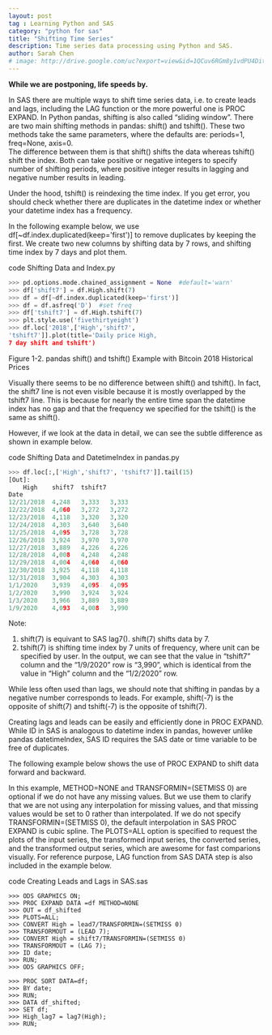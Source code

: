 ```yaml
---
layout: post
tag : Learning Python and SAS
category: "python for sas"
title: "Shifting Time Series"
description: Time series data processing using Python and SAS.
author: Sarah Chen
# image: http://drive.google.com/uc?export=view&id=1QCuv6RGm8y1vdPU4DitqOZPIbx8Nw-yM
---
```


**While we are postponing, life speeds by.**

<!-- > not used for now**Update**: Lorem ipsum dolor. [end of life](https://pythonclock.org/), Aliquip ad magna laborum eu ut aute ut quis in veniam in. **Python3**. -->


In SAS there are multiple ways to shift time series data, i.e. to create leads and lags, including the <span class="coding">LAG</span> function or the more powerful one is <span class="coding">PROC EXPAND</span>.  In Python pandas, shifting is also called “sliding window”.    There are two main shifting methods in pandas: <span class="coding">shift()</span> and <span class="coding">tshift()</span>.  These two methods take the same parameters, where the defaults are: <span class="coding">periods=1, freq=None, axis=0</span>.  
The difference between them is that <span class="coding">shift()</span> shifts the data whereas <span class="coding">tshift()</span> shift the index.   Both can take positive or negative integers to specify number of shifting periods, where positive integer results in lagging and negative number results in leading.   

Under the hood, <span class="coding">tshift()</span> is reindexing the time index.  If you get error, you should check whether there are duplicates in the datetime index or whether your datetime index has a frequency.  

In the following example below, we use <span class='coding'>df[~df.index.duplicated(keep='first')]</span> to remove duplicates by keeping the first.    We create two new columns by shifting data by 7 rows, and shifting time index by 7 days and plot them.
<div class="code-head"><span>code</span> Shifting Data and Index.py</div>

```python
>>> pd.options.mode.chained_assignment = None  #default='warn'
>>> df['shift7'] = df.High.shift(7)
>>> df = df[~df.index.duplicated(keep='first')]
>>> df = df.asfreq('D')  #set freq
>>> df['tshift7'] = df.High.tshift(7)
>>> plt.style.use('fivethirtyeight') 
>>> df.loc['2018',['High','shift7', 
'tshift7']].plot(title='Daily price High, 
7 day shift and tshift')
```
Figure 1-2. pandas shift() and tshift() Example with Bitcoin 2018 Historical Prices
 

Visually there seems to be no difference between <span class="coding">shift()</span> and <span class="coding">tshift()</span>.  In fact, the shift7 line is not even visible because it is mostly overlapped by the tshift7 line.  This is because for nearly the entire time span the datetime index has no gap and that the frequency we specified for the <span class="coding">tshift()</span> is the same as <span class="coding">shift()</span>. 

However, if we look at the data in detail, we can see the subtle difference as shown in example below. 
<div class="code-head"><span>code</span> Shifting Data and DatetimeIndex in pandas.py</div>

```python
>>> df.loc[:,['High','shift7', 'tshift7']].tail(15)
[Out]:
    High    shift7  tshift7
Date            
12/21/2018  4,248   3,333   3,333
12/22/2018  4,060   3,272   3,272
12/23/2018  4,118   3,320   3,320
12/24/2018  4,303   3,640   3,640
12/25/2018  4,095   3,728   3,728
12/26/2018  3,924   3,970   3,970
12/27/2018  3,889   4,226   4,226
12/28/2018  4,008   4,248   4,248
12/29/2018  4,004   4,060   4,060
12/30/2018  3,925   4,118   4,118
12/31/2018  3,904   4,303   4,303
1/1/2020    3,939   4,095   4,095
1/2/2020    3,990   3,924   3,924
1/3/2020    3,966   3,889   3,889
1/9/2020    4,093   4,008   3,990
```         

Note:
1.   <span class="coding">shift(7)</span> is equivant to SAS <span class='coding'>lag7()</span>.  <span class="coding">shift(7)</span> shifts data by 7.
2.   <span class="coding">tshift(7)</span> is shifting time index by 7 units of frequency, where unit can be specified by user.  In the output, we can see that the value in “tshift7” column and the “1/9/2020” row is “3,990”, which is identical from the value in “High” column and the “1/2/2020” row.
  
While less often used than lags, we should note that shifting in pandas by a negative number corresponds to leads.  For example, <span class="coding">shift(-7)</span> is the opposite of <span class="coding">shift(7)</span> and tshift(-7) is the opposite of <span class="coding">tshift(7)</span>.   
 
Creating lags and leads  can be easily and efficiently done in <span class="coding">PROC EXPAND</span>.  While <span class="coding">ID</span>  in SAS is analogous to datetime index in pandas, however unlike pandas <span class="coding">datetimeIndex</span>, SAS <span class="coding">ID</span> requires the SAS date or time variable to be free of duplicates.    

The following example below shows the use of <span class="coding">PROC EXPAND</span> to shift data forward and backward.   

In this example,  <span class="coding">METHOD=NONE</span> and <span class="coding">TRANSFORMIN=(SETMISS 0)</span> are optional if we do not have any missing values.  But we use them to clarify that we are not using any interpolation for missing values, and that missing values would be set to 0 rather than interpolated.  If we do not specify <span class="coding">TRANSFORMIN=(SETMISS 0)</span>, the default interpolation in SAS <span class="coding">PROC EXPAND</span> is cubic spline. The <span class="coding">PLOTS=ALL</span> option is specified to request the plots of the input series, the transformed input series, the converted series, and the transformed output series, which are awesome for fast comparions visually.   For reference purpose,  <span class="coding">LAG</span> function from SAS <span class="coding">DATA</span> step is also included in the example below.   
<div class="code-head"><span>code</span> Creating Leads and Lags in SAS.sas</div>

```sas
>>> ODS GRAPHICS ON;
>>> PROC EXPAND DATA =df METHOD=NONE
>>> OUT = df_shifted
>>> PLOTS=ALL;
>>> CONVERT High = lead7/TRANSFORMIN=(SETMISS 0) 
>>> TRANSFORMOUT = (LEAD 7);
>>> CONVERT High = shift7/TRANSFORMIN=(SETMISS 0)
>>> TRANSFORMOUT = (LAG 7);
>>> ID date;
>>> RUN;
>>> ODS GRAPHICS OFF;

>>> PROC SORT DATA=df;
>>> BY date;
>>> RUN;
>>> DATA df_shifted;
>>> SET df;
>>> High_lag7 = lag7(High);
>>> RUN;
```
